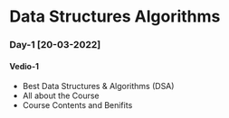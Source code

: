 # Data Structures Algorithms

### Day-1 [20-03-2022]

#### Vedio-1

- Best Data Structures & Algorithms (DSA) 
- All about the Course
- Course Contents and Benifits 
